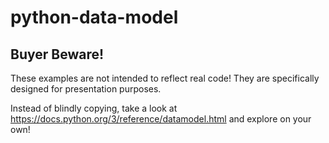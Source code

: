 # python-data-model

## Buyer Beware!

These examples are not intended to reflect real code!
They are specifically designed for presentation purposes.

Instead of blindly copying, take a look at https://docs.python.org/3/reference/datamodel.html and explore on your own!
